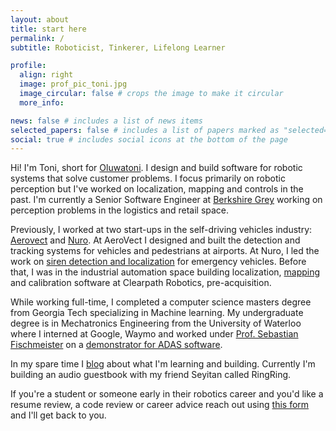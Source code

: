 ```yaml
---
layout: about
title: start here
permalink: /
subtitle: Roboticist, Tinkerer, Lifelong Learner

profile:
  align: right
  image: prof_pic_toni.jpg
  image_circular: false # crops the image to make it circular
  more_info:

news: false # includes a list of news items
selected_papers: false # includes a list of papers marked as "selected={true}"
social: true # includes social icons at the bottom of the page
---
```


Hi! I'm Toni, short for [Oluwatoni](https://youtu.be/roa7i_KPFdY?t=5). I design and build software for robotic systems that solve customer problems. I focus primarily on robotic perception but I've worked on localization, mapping and controls in the past. I'm currently a Senior Software Engineer
at [Berkshire Grey](https://www.berkshiregrey.com/) working on perception problems in the logistics and retail space.

Previously, I worked at two start-ups in the self-driving vehicles industry: [Aerovect](https://aerovect.com/#/home) and [Nuro](https://www.nuro.ai/). At AeroVect I designed and built the detection and tracking systems for vehicles and pedestrians at airports. At Nuro, I led the work on [siren detection and localization](https://medium.com/nuro/safety-nuro-our-vehicles-f3c33d605614#:~:text=Emergency%20vehicle%20microphone,safely%20pull%20over.) for emergency vehicles. Before that, I was in the industrial automation space building localization, [mapping](https://communitech.ca/technews/clearpath-maps-a-new-way-forward.html) and calibration software at Clearpath Robotics, pre-acquisition.

While working full-time, I completed a computer science masters degree from Georgia Tech specializing
in Machine learning. My undergraduate degree is in Mechatronics Engineering from the University of Waterloo
where I interned at Google, Waymo and worked under [Prof. Sebastian Fischmeister](https://uwaterloo.ca/embedded-software-group/people-profiles/sebastian-fischmeister) on a [demonstrator for ADAS software](https://uwaterloo.ca/embedded-software-group/projects/adas-treadmill-demonstrator#:~:text=The%20ADAS%20platform%20consists%20of,treadmill%20without%20it%20drifting%20away.).

In my spare time I [blog](/blog/) about what I'm learning and building. Currently I'm building an audio guestbook with my friend Seyitan called RingRing.

If you're a student or someone early in their robotics career and you'd like a resume review, a code review or career advice reach out using [this form](https://docs.google.com/forms/d/e/1FAIpQLSfjO_PzATLdNbKujqF6jU-rk7kgWHC9NO8uJt-kx5uHIYiQdQ/viewform?usp=header) and I'll get back to you.
